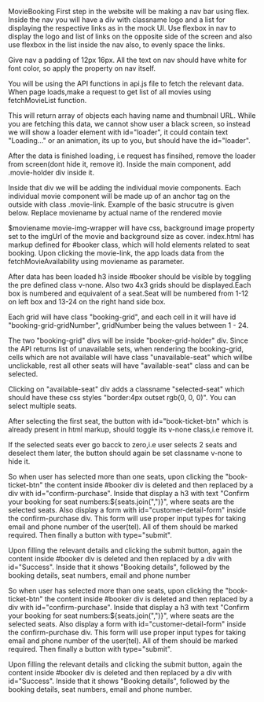 MovieBooking
First step in the website will be making a nav bar using flex. Inside the nav you will have a div with classname logo and a list for displaying the respective links as in the mock UI. Use flexbox in nav to display the logo and list of links on the opposite side of the screen and also use flexbox in the list inside the nav also, to evenly space the links.

Give nav a padding of 12px 16px. All the text on nav should have white for font color, so apply the property on nav itself.

You will be using the API functions in api.js file to fetch the relevant data. When page loads,make a request to get list of all movies using fetchMovieList function.

This will return array of objects each having name and thumbnail URL. While you are fetching this data, we cannot show user a black screen, so instead we will show a loader element with id="loader", it could contain text "Loading..." or an animation, its up to you, but should have the id="loader".

After the data is finished loading, i.e request has finsihed, remove the loader from screen(dont hide it, remove it). Inside the main component, add .movie-holder div inside it.

Inside that div we will be adding the individual movie components. Each individual movie component will be made up of an anchor tag on the outside with class .movie-link. Example of the basic strucutre is given below. Replace moviename by actual name of the rendered movie

$moviename movie-img-wrapper will have css, background image property set to the imgUrl of the movie and background size as cover. index.html has markup defined for #booker class, which will hold elements related to seat booking. Upon clicking the movie-link, the app loads data from the fetchMovieAvailability using moviename as parameter.

After data has been loaded h3 inside #booker should be visible by toggling the pre defined class v-none. Also two 4x3 grids should be displayed.Each box is numbered and equivalent of a seat.Seat will be numbered from 1-12 on left box and 13-24 on the right hand side box.

Each grid will have class "booking-grid", and each cell in it will have id "booking-grid-gridNumber", gridNumber being the values between 1 - 24.

The two "booking-grid" divs will be inside "booker-grid-holder" div. Since the API returns list of unavailable sets, when rendering the booking-grid, cells which are not available will have class "unavailable-seat" which willbe unclickable, rest all other seats will have "available-seat" class and can be selected.

Clicking on "available-seat" div adds a classname "selected-seat" which should have these css styles "border:4px outset rgb(0, 0, 0)". You can select multiple seats.

After selecting the first seat, the button with id="book-ticket-btn" which is already present in html markup, should toggle its v-none class,i.e remove it.

If the selected seats ever go bacck to zero,i.e user selects 2 seats and deselect them later, the button should again be set classname v-none to hide it.

So when user has selected more than one seats, upon clicking the "book-ticket-btn" the content inside #booker div is deleted and then replaced by a div with id="confirm-purchase". Inside that display a h3 with text "Confirm your booking for seat numbers:${seats.join(",")}", where seats are the selected seats. Also display a form with id="customer-detail-form" inside the confirm-purchase div. This form will use proper input types for taking email and phone number of the user(tel). All of them should be marked required. Then finally a button with type="submit".

Upon filling the relevant details and clicking the submit button, again the content inside #booker div is deleted and then replaced by a div with id="Success". Inside that it shows "Booking details", followed by the booking details, seat numbers, email and phone number

So when user has selected more than one seats, upon clicking the "book-ticket-btn" the content inside #booker div is deleted and then replaced by a div with id="confirm-purchase".
Inside that display a h3 with text "Confirm your booking for seat numbers:${seats.join(",")}", where seats are the selected seats.
Also display a form with id="customer-detail-form" inside the confirm-purchase div. This form will use proper input types
for taking email and phone number of the user(tel). All of them should be marked required. Then finally a button with type="submit".

Upon filling the relevant details and clicking the submit button, again the content inside #booker div is deleted and then replaced by a div with id="Success". 
Inside that it shows "Booking details", followed by the booking details,
seat numbers, email and phone number.

